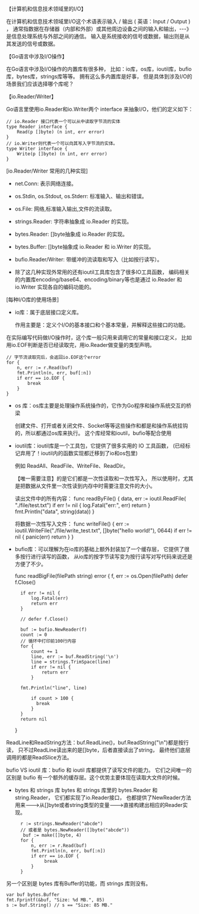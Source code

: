 【计算机和信息技术领域里的I/O】

在计算机和信息技术领域里I/O这个术语表示输入 / 输出 ( 英语：Input / Output ) ，
通常指数据在存储器（内部和外部）或其他周边设备之间的输入和输出，---》是信息处理系统与外部之间的通信。
输入是系统接收的信号或数据，输出则是从其发送的信号或数据。

【Go语言中涉及I/O操作】

在Go语言中涉及I/O操作的内置库有很多种，
比如：io库，os库，ioutil库，bufio库，bytes库，strings库等等。
拥有这么多内置库是好事，
但是具体到涉及I/O的场景我们应该选择哪个库呢？

【io.Reader/Writer】

Go语言里使用io.Reader和io.Writer两个 interface 来抽象I/O，他们的定义如下：
    
    // io.Reader 接口代表一个可以从中读取字节流的实体
    type Reader interface {
        Read(p []byte) (n int, err error)
    }
    // io.Writer则代表一个可以向其写入字节流的实体。
    type Writer interface {
        Write(p []byte) (n int, err error)
    }

[io.Reader/Writer 常用的几种实现]

* net.Conn: 表示网络连接。
* os.Stdin, os.Stdout, os.Stderr: 标准输入、输出和错误。
* os.File: 网络,标准输入输出,文件的流读取。
* strings.Reader: 字符串抽象成 io.Reader 的实现。
* bytes.Reader: []byte抽象成 io.Reader 的实现。
* bytes.Buffer: []byte抽象成 io.Reader 和 io.Writer 的实现。
* bufio.Reader/Writer: 带缓冲的流读取和写入（比如按行读写）。

* 除了这几种实现外常用的还有ioutil工具库包含了很多IO工具函数，
  编码相关的内置库encoding/base64、encoding/binary等也是通过 io.Reader 和 io.Writer 
  实现各自的编码功能的。

[每种I/O库的使用场景]

* io库：属于底层接口定义库。
  
  作用主要是：定义个I/O的基本接口和个基本常量，并解释这些接口的功能。

在实际编写代码做I/O操作时，这个库一般只用来调用它的常量和接口定义，
    比如用io.EOF判断是否已经读取完，用io.Reader做变量的类型声明。

    // 字节流读取完后，会返回io.EOF这个error
    for {
        n, err := r.Read(buf)
        fmt.Println(n, err, buf[:n])
        if err == io.EOF {
            break
        }
    }
    
* os 库：os库主要是处理操作系统操作的，它作为Go程序和操作系统交互的桥梁
  
  创建文件、打开或者关闭文件、Socket等等这些操作和都是和操作系统挂钩的，所以都通过os库来执行。
  这个库经常和ioutil，bufio等配合使用
  
* ioutil库：ioutil库是一个工具包，它提供了很多实用的 IO 工具函数，
  (已经标记弃用了！ioutil内的函数实现都迁移到了io和os包里)

  例如 ReadAll、ReadFile、WriteFile、ReadDir。
  

  【唯一需要注意】的是它们都是一次性读取和一次性写入，
    所以使用时，尤其是把数据从文件里一次性读到内存中时需要注意文件的大小。

    读出文件中的所有内容：
    func readByFile() {
        data, err := ioutil.ReadFile( "./file/test.txt")
        if err != nil {
            log.Fatal("err:", err)
            return
        }
        fmt.Println("data", string(data))
    }

    将数据一次性写入文件：
    func writeFile() {
        err := ioutil.WriteFile("./file/write_test.txt", []byte("hello world!"), 0644)
        if err != nil {
            panic(err)
            return
        }
    }

* bufio库：可以理解为在io库的基础上额外封装加了一个缓存层，
  它提供了很多按行进行读写的函数，
  从io库的按字节读写变为按行读写对写代码来说还是方便了不少。

    func readBigFile(filePath string) error {
        f, err := os.Open(filePath)
         defer f.Close()
        
        if err != nil {
            log.Fatal(err)
            return err
        }
  
        // defer f.Close()
  
        buf := bufio.NewReader(f)
        count := 0
        // 循环中打印前100行内容
        for {
            count += 1
            line, err := buf.ReadString('\n')
            line = strings.TrimSpace(line)
            if err != nil {
                return err
            }
  
        fmt.Println("line", line)
        
            if count > 100 {
              break
            }
        }
        return nil
    }

ReadLine和ReadString方法：buf.ReadLine()，buf.ReadString("\n")都是按行读，
                            只不过ReadLine读出来的是[]byte，后者直接读出了string，
                            最终他们底层调用的都是ReadSlice方法。
  
bufio VS ioutil 库：bufio  和 ioutil 库都提供了读写文件的能力。
它们之间唯一的区别是 bufio 有一个额外的缓存层。这个优势主要体现在读取大文件的时候。

* bytes 和 strings 库
  bytes 和 strings 库里的 bytes.Reader 和string.Reader，
  它们都实现了io.Reader接口，
  也都提供了NewReader方法用来--->从[]byte或者string类型的变量--->直接构建出相应的Reader实现。


        r := strings.NewReader("abcde")
        // 或者是 bytes.NewReader([]byte("abcde"))
         buf := make([]byte, 4)
        for {
            n, err := r.Read(buf)
            fmt.Println(n, err, buf[:n])
            if err == io.EOF {
                 break
            }
        }
另一个区别是 bytes 库有Buffer的功能，而 strings 库则没有。

    var buf bytes.Buffer
    fmt.Fprintf(&buf, "Size: %d MB.", 85)
    s := buf.String() // s == "Size: 85 MB."

